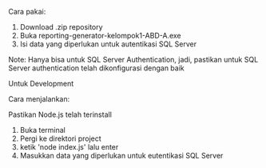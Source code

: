 Cara pakai:
1. Download .zip repository
2. Buka reporting-generator-kelompok1-ABD-A.exe
3. Isi data yang diperlukan untuk autentikasi SQL Server
   
Note: Hanya bisa untuk SQL Server Authentication, jadi, pastikan untuk SQL Server authentication telah dikonfigurasi dengan baik

Untuk Development

Cara menjalankan:

Pastikan Node.js telah terinstall

1. Buka terminal
2. Pergi ke direktori project
3. ketik 'node index.js' lalu enter
4. Masukkan data yang diperlukan untuk eutentikasi SQL Server
